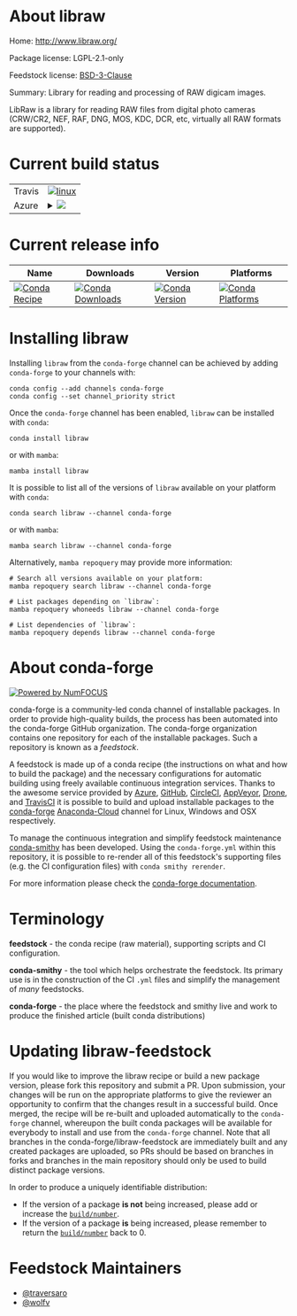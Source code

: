 About libraw
============

Home: http://www.libraw.org/

Package license: LGPL-2.1-only

Feedstock license: [BSD-3-Clause](https://github.com/conda-forge/libraw-feedstock/blob/main/LICENSE.txt)

Summary: Library for reading and processing of RAW digicam images.

LibRaw is a library for reading RAW files from digital photo cameras
(CRW/CR2, NEF, RAF, DNG, MOS, KDC, DCR, etc, virtually all RAW formats are supported).


Current build status
====================


<table><tr>
    <td>Travis</td>
    <td>
      <a href="https://app.travis-ci.com/conda-forge/libraw-feedstock">
        <img alt="linux" src="https://img.shields.io/travis/com/conda-forge/libraw-feedstock/main.svg?label=Linux">
      </a>
    </td>
  </tr>
    
  <tr>
    <td>Azure</td>
    <td>
      <details>
        <summary>
          <a href="https://dev.azure.com/conda-forge/feedstock-builds/_build/latest?definitionId=9130&branchName=main">
            <img src="https://dev.azure.com/conda-forge/feedstock-builds/_apis/build/status/libraw-feedstock?branchName=main">
          </a>
        </summary>
        <table>
          <thead><tr><th>Variant</th><th>Status</th></tr></thead>
          <tbody><tr>
              <td>linux_64</td>
              <td>
                <a href="https://dev.azure.com/conda-forge/feedstock-builds/_build/latest?definitionId=9130&branchName=main">
                  <img src="https://dev.azure.com/conda-forge/feedstock-builds/_apis/build/status/libraw-feedstock?branchName=main&jobName=linux&configuration=linux%20linux_64_" alt="variant">
                </a>
              </td>
            </tr><tr>
              <td>linux_aarch64</td>
              <td>
                <a href="https://dev.azure.com/conda-forge/feedstock-builds/_build/latest?definitionId=9130&branchName=main">
                  <img src="https://dev.azure.com/conda-forge/feedstock-builds/_apis/build/status/libraw-feedstock?branchName=main&jobName=linux&configuration=linux%20linux_aarch64_" alt="variant">
                </a>
              </td>
            </tr><tr>
              <td>linux_ppc64le</td>
              <td>
                <a href="https://dev.azure.com/conda-forge/feedstock-builds/_build/latest?definitionId=9130&branchName=main">
                  <img src="https://dev.azure.com/conda-forge/feedstock-builds/_apis/build/status/libraw-feedstock?branchName=main&jobName=linux&configuration=linux%20linux_ppc64le_" alt="variant">
                </a>
              </td>
            </tr><tr>
              <td>osx_64</td>
              <td>
                <a href="https://dev.azure.com/conda-forge/feedstock-builds/_build/latest?definitionId=9130&branchName=main">
                  <img src="https://dev.azure.com/conda-forge/feedstock-builds/_apis/build/status/libraw-feedstock?branchName=main&jobName=osx&configuration=osx%20osx_64_" alt="variant">
                </a>
              </td>
            </tr><tr>
              <td>osx_arm64</td>
              <td>
                <a href="https://dev.azure.com/conda-forge/feedstock-builds/_build/latest?definitionId=9130&branchName=main">
                  <img src="https://dev.azure.com/conda-forge/feedstock-builds/_apis/build/status/libraw-feedstock?branchName=main&jobName=osx&configuration=osx%20osx_arm64_" alt="variant">
                </a>
              </td>
            </tr><tr>
              <td>win_64</td>
              <td>
                <a href="https://dev.azure.com/conda-forge/feedstock-builds/_build/latest?definitionId=9130&branchName=main">
                  <img src="https://dev.azure.com/conda-forge/feedstock-builds/_apis/build/status/libraw-feedstock?branchName=main&jobName=win&configuration=win%20win_64_" alt="variant">
                </a>
              </td>
            </tr>
          </tbody>
        </table>
      </details>
    </td>
  </tr>
</table>

Current release info
====================

| Name | Downloads | Version | Platforms |
| --- | --- | --- | --- |
| [![Conda Recipe](https://img.shields.io/badge/recipe-libraw-green.svg)](https://anaconda.org/conda-forge/libraw) | [![Conda Downloads](https://img.shields.io/conda/dn/conda-forge/libraw.svg)](https://anaconda.org/conda-forge/libraw) | [![Conda Version](https://img.shields.io/conda/vn/conda-forge/libraw.svg)](https://anaconda.org/conda-forge/libraw) | [![Conda Platforms](https://img.shields.io/conda/pn/conda-forge/libraw.svg)](https://anaconda.org/conda-forge/libraw) |

Installing libraw
=================

Installing `libraw` from the `conda-forge` channel can be achieved by adding `conda-forge` to your channels with:

```
conda config --add channels conda-forge
conda config --set channel_priority strict
```

Once the `conda-forge` channel has been enabled, `libraw` can be installed with `conda`:

```
conda install libraw
```

or with `mamba`:

```
mamba install libraw
```

It is possible to list all of the versions of `libraw` available on your platform with `conda`:

```
conda search libraw --channel conda-forge
```

or with `mamba`:

```
mamba search libraw --channel conda-forge
```

Alternatively, `mamba repoquery` may provide more information:

```
# Search all versions available on your platform:
mamba repoquery search libraw --channel conda-forge

# List packages depending on `libraw`:
mamba repoquery whoneeds libraw --channel conda-forge

# List dependencies of `libraw`:
mamba repoquery depends libraw --channel conda-forge
```


About conda-forge
=================

[![Powered by
NumFOCUS](https://img.shields.io/badge/powered%20by-NumFOCUS-orange.svg?style=flat&colorA=E1523D&colorB=007D8A)](https://numfocus.org)

conda-forge is a community-led conda channel of installable packages.
In order to provide high-quality builds, the process has been automated into the
conda-forge GitHub organization. The conda-forge organization contains one repository
for each of the installable packages. Such a repository is known as a *feedstock*.

A feedstock is made up of a conda recipe (the instructions on what and how to build
the package) and the necessary configurations for automatic building using freely
available continuous integration services. Thanks to the awesome service provided by
[Azure](https://azure.microsoft.com/en-us/services/devops/), [GitHub](https://github.com/),
[CircleCI](https://circleci.com/), [AppVeyor](https://www.appveyor.com/),
[Drone](https://cloud.drone.io/welcome), and [TravisCI](https://travis-ci.com/)
it is possible to build and upload installable packages to the
[conda-forge](https://anaconda.org/conda-forge) [Anaconda-Cloud](https://anaconda.org/)
channel for Linux, Windows and OSX respectively.

To manage the continuous integration and simplify feedstock maintenance
[conda-smithy](https://github.com/conda-forge/conda-smithy) has been developed.
Using the ``conda-forge.yml`` within this repository, it is possible to re-render all of
this feedstock's supporting files (e.g. the CI configuration files) with ``conda smithy rerender``.

For more information please check the [conda-forge documentation](https://conda-forge.org/docs/).

Terminology
===========

**feedstock** - the conda recipe (raw material), supporting scripts and CI configuration.

**conda-smithy** - the tool which helps orchestrate the feedstock.
                   Its primary use is in the construction of the CI ``.yml`` files
                   and simplify the management of *many* feedstocks.

**conda-forge** - the place where the feedstock and smithy live and work to
                  produce the finished article (built conda distributions)


Updating libraw-feedstock
=========================

If you would like to improve the libraw recipe or build a new
package version, please fork this repository and submit a PR. Upon submission,
your changes will be run on the appropriate platforms to give the reviewer an
opportunity to confirm that the changes result in a successful build. Once
merged, the recipe will be re-built and uploaded automatically to the
`conda-forge` channel, whereupon the built conda packages will be available for
everybody to install and use from the `conda-forge` channel.
Note that all branches in the conda-forge/libraw-feedstock are
immediately built and any created packages are uploaded, so PRs should be based
on branches in forks and branches in the main repository should only be used to
build distinct package versions.

In order to produce a uniquely identifiable distribution:
 * If the version of a package **is not** being increased, please add or increase
   the [``build/number``](https://docs.conda.io/projects/conda-build/en/latest/resources/define-metadata.html#build-number-and-string).
 * If the version of a package **is** being increased, please remember to return
   the [``build/number``](https://docs.conda.io/projects/conda-build/en/latest/resources/define-metadata.html#build-number-and-string)
   back to 0.

Feedstock Maintainers
=====================

* [@traversaro](https://github.com/traversaro/)
* [@wolfv](https://github.com/wolfv/)

